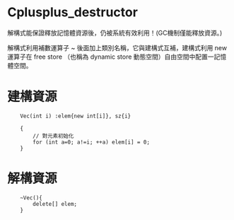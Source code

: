 # Cplusplus_destructor
解構式能保證釋放記憶體資源後，仍被系統有效利用！(GC機制僅能釋放資源。)

解構式利用補數運算子 ~ 後面加上類別名稱，它與建構式互補，建構式利用 new 運算子在 free store （也稱為 dynamic store 動態空間）自由空間中配置一記憶體空間。

# 建構資源

        Vec(int i) :elem{new int[i]}, sz{i}

        {
            // 對元素初始化
            for (int a=0; a!=i; ++a) elem[i] = 0;
        }
        
# 解構資源

        ~Vec(){
            delete[] elem;
        }
